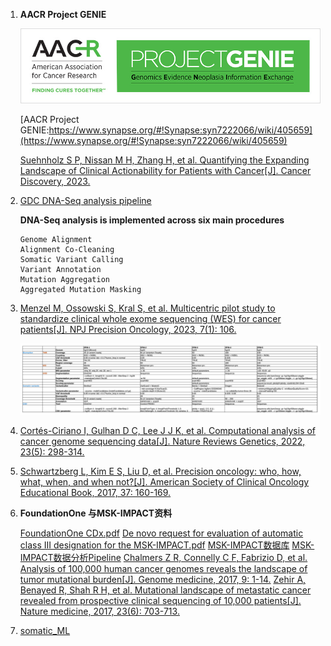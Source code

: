 1.  **AACR Project GENIE**

    ![AACR Project GENIE](./Large_GENIE_logo.jpg)

    [AACR Project GENIE:https://www.synapse.org/#!Synapse:syn7222066/wiki/405659](https://www.synapse.org/#!Synapse:syn7222066/wiki/405659)

    [Suehnholz S P, Nissan M H, Zhang H, et al. Quantifying the Expanding Landscape of Clinical Actionability for Patients with Cancer[J]. Cancer Discovery, 2023.](https://aacrjournals.org/cancerdiscovery/article/doi/10.1158/2159-8290.CD-23-0467/729589)

2.  [GDC DNA-Seq analysis pipeline](https://docs.gdc.cancer.gov/Data/Bioinformatics_Pipelines/DNA_Seq_Variant_Calling_Pipeline/)

    **DNA-Seq analysis is implemented across six main procedures**

        Genome Alignment
        Alignment Co-Cleaning
        Somatic Variant Calling
        Variant Annotation
        Mutation Aggregation
        Aggregated Mutation Masking

3.  [Menzel M, Ossowski S, Kral S, et al. Multicentric pilot study to standardize clinical whole exome sequencing (WES) for cancer patients[J]. NPJ Precision Oncology, 2023, 7(1): 106.](https://www.nature.com/articles/s41698-023-00457-x)

    ![wet-lab protocols](./protocols.png)
4. [Cortés-Ciriano I, Gulhan D C, Lee J J K, et al. Computational analysis of cancer genome sequencing data[J]. Nature Reviews Genetics, 2022, 23(5): 298-314.](https://www.nature.com/articles/s41576-021-00431-y)
5. [Schwartzberg L, Kim E S, Liu D, et al. Precision oncology: who, how, what, when, and when not?[J]. American Society of Clinical Oncology Educational Book, 2017, 37: 160-169. ](https://ascopubs.org/doi/abs/10.1200/EDBK_174176)
6. **FoundationOne 与MSK-IMPACT资料**

    [FoundationOne CDx.pdf](https://info.foundationmedicine.com/hubfs/FMI%20Labels/FoundationOne_CDx_Label_Technical_Info.pdf)
    [De novo request for evaluation of automatic class III designation for the MSK-IMPACT.pdf](ttps://www.accessdata.fda.gov/cdrh_docs/reviews/den170058.pdf)
    [MSK-IMPACT数据库](/http://www.cbioportal.org/study?id=msk_impact_2017)
    [MSK-IMPACT数据分析Pipeline](https://impact-pipeline.readthedocs.io/en/latest/index.html#)
    [Chalmers Z R, Connelly C F, Fabrizio D, et al. Analysis of 100,000 human cancer genomes reveals the landscape of tumor mutational burden[J]. Genome medicine, 2017, 9: 1-14.](https://link.springer.com/article/10.1186/s13073-017-0424-2)
    [Zehir A, Benayed R, Shah R H, et al. Mutational landscape of metastatic cancer revealed from prospective clinical sequencing of 10,000 patients[J]. Nature medicine, 2017, 23(6): 703-713.](https://www.nature.com/articles/nm.4333)

7. [somatic_ML](./README.md)